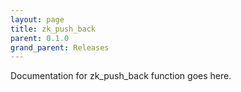 ```yaml
---
layout: page
title: zk_push_back
parent: 0.1.0
grand_parent: Releases
---
```


Documentation for zk_push_back function goes here.
